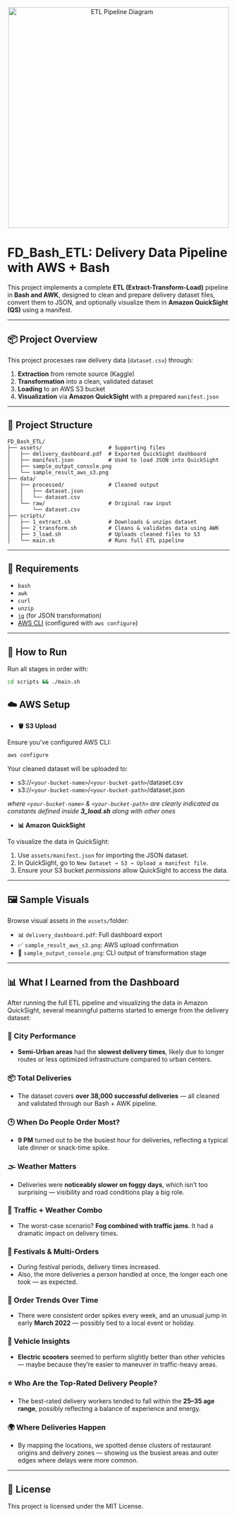 <p align="center">
  <img src="https://nimabargestan.com/wp-content/uploads/2025/06/FD-Bash-Etl-1.png" alt="ETL Pipeline Diagram" width="500" height="500">
</p>

# FD_Bash_ETL: Delivery Data Pipeline with AWS + Bash

This project implements a complete **ETL (Extract-Transform-Load)** pipeline in **Bash and AWK**, designed to clean and prepare delivery dataset files, convert them to JSON, and optionally visualize them in **Amazon QuickSight (QS)** using a manifest.

---

## 📦 Project Overview

This project processes raw delivery data (`dataset.csv`) through:

1. **Extraction** from remote source (Kaggle)
2. **Transformation** into a clean, validated dataset
3. **Loading** to an AWS S3 bucket
4. **Visualization** via **Amazon QuickSight** with a prepared `manifest.json`

---

## 📁 Project Structure

```text
FD_Bash_ETL/
├── assets/                     # Supporting files
│   ├── delivery_dashboard.pdf  # Exported QuickSight dashboard
│   ├── manifest.json           # Used to load JSON into QuickSight
│   ├── sample_output_console.png
│   └── sample_result_aws_s3.png
├── data/
│   ├── processed/              # Cleaned output
│   │   ├── dataset.json
│   │   └── dataset.csv
│   └── raw/                    # Original raw input
│       └── dataset.csv
├── scripts/
│   ├── 1_extract.sh            # Downloads & unzips dataset
│   ├── 2_transform.sh          # Cleans & validates data using AWK
│   ├── 3_load.sh               # Uploads cleaned files to S3
│   └── main.sh                 # Runs full ETL pipeline
```

---

## 🔧 Requirements

- `bash`
- `awk`
- `curl`
- `unzip`
- [`jq`](https://stedolan.github.io/jq/) (for JSON transformation)
- [AWS CLI](https://docs.aws.amazon.com/cli/latest/userguide/install-cliv2.html) (configured with `aws configure`)

---

## 🚀 How to Run

Run all stages in order with:

```bash
cd scripts && ./main.sh
```

## ☁️ AWS Setup

- **🪣 S3 Upload**

Ensure you've configured AWS CLI:

```bash
aws configure
```

Your cleaned dataset will be uploaded to:

- s3://`<your-bucket-name>`/`<your-bucket-path>`/dataset.csv
- s3://`<your-bucket-name>`/`<your-bucket-path>`/dataset.json

*where `<your-bucket-name>` & `<your-bucket-path>` are clearly indicated as constants defined inside **3_load.sh** along with other ones*

- **📊 Amazon QuickSight**

To visualize the data in QuickSight:

1. Use `assets/manifest.json` for importing the JSON dataset.
2. In QuickSight, go to `New Dataset → S3 → Upload a manifest file`.
3. Ensure your S3 bucket *permissions* allow QuickSight to access the data.

---

## 🖼️ Sample Visuals

Browse visual assets in the `assets/`folder:
- 📊 `delivery_dashboard.pdf`: Full dashboard export
- ✅ `sample_result_aws_s3.png`: AWS upload confirmation
- 🧪 `sample_output_console.png`: CLI output of transformation stage

---

## 📊 What I Learned from the Dashboard

After running the full ETL pipeline and visualizing the data in Amazon QuickSight, several meaningful patterns started to emerge from the delivery dataset:

### 🌆 City Performance  
- **Semi-Urban areas** had the **slowest delivery times**, likely due to longer routes or less optimized infrastructure compared to urban centers.

### 📦 Total Deliveries  
- The dataset covers **over 38,000 successful deliveries** — all cleaned and validated through our Bash + AWK pipeline.

### 🕒 When Do People Order Most?  
- **9 PM** turned out to be the busiest hour for deliveries, reflecting a typical late dinner or snack-time spike.

### 🌫️ Weather Matters  
- Deliveries were **noticeably slower on foggy days**, which isn’t too surprising — visibility and road conditions play a big role.

### 🚦 Traffic + Weather Combo  
- The worst-case scenario? **Fog combined with traffic jams**. It had a dramatic impact on delivery times.

### 🎉 Festivals & Multi-Orders  
- During festival periods, delivery times increased.  
- Also, the more deliveries a person handled at once, the longer each one took — as expected.

### 📅 Order Trends Over Time  
- There were consistent order spikes every week, and an unusual jump in early **March 2022** — possibly tied to a local event or holiday.

### 🛵 Vehicle Insights  
- **Electric scooters** seemed to perform slightly better than other vehicles — maybe because they’re easier to maneuver in traffic-heavy areas.

### ⭐ Who Are the Top-Rated Delivery People?  
- The best-rated delivery workers tended to fall within the **25–35 age range**, possibly reflecting a balance of experience and energy.

### 🌍 Where Deliveries Happen  
- By mapping the locations, we spotted dense clusters of restaurant origins and delivery zones — showing us the busiest areas and outer edges where delays were more common.

---

## 🧾 License

This project is licensed under the MIT License.
